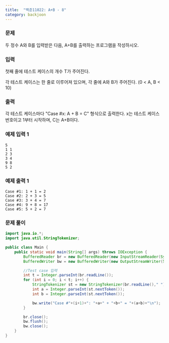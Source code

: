 ```yaml
---
title:  "백준11022: A+B - 8"
category: backjoon
---
```




### 문제

두 정수 A와 B를 입력받은 다음, A+B를 출력하는 프로그램을 작성하시오.

### 입력

첫째 줄에 테스트 케이스의 개수 T가 주어진다.

각 테스트 케이스는 한 줄로 이루어져 있으며, 각 줄에 A와 B가 주어진다. (0 < A, B < 10)

### 출력

각 테스트 케이스마다 "Case #x: A + B = C" 형식으로 출력한다. x는 테스트 케이스 번호이고 1부터 시작하며, C는 A+B이다.

### 예제 입력 1

```
5
1 1
2 3
3 4
9 8
5 2
```

### 예제 출력 1

```
Case #1: 1 + 1 = 2
Case #2: 2 + 3 = 5
Case #3: 3 + 4 = 7
Case #4: 9 + 8 = 17
Case #5: 5 + 2 = 7
```



### 문제 풀이

```java
import java.io.*;
import java.util.StringTokenizer;

public class Main {
    public static void main(String[] args) throws IOException {
        BufferedReader br = new BufferedReader(new InputStreamReader(System.in));
        BufferedWriter bw = new BufferedWriter(new OutputStreamWriter(System.out));

        //Test case 입력
        int t = Integer.parseInt(br.readLine());
        for (int i = 0; i < t; i++) {
            StringTokenizer st = new StringTokenizer(br.readLine()," ");
            int a = Integer.parseInt(st.nextToken());
            int b = Integer.parseInt(st.nextToken());

            bw.write("Case #"+(i+1)+": "+a+" + "+b+" = "+(a+b)+"\n");
        }

        br.close();
        bw.flush();
        bw.close();
    }
}

```

